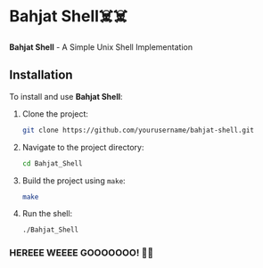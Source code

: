 # Bahjat Shell☠️☠️
**Bahjat Shell** - A Simple Unix Shell Implementation

## Installation
To install and use **Bahjat Shell**:

1. Clone the project:
    ```bash
    git clone https://github.com/yourusername/bahjat-shell.git
    ```

2. Navigate to the project directory:
    ```bash
    cd Bahjat_Shell
    ```

3. Build the project using `make`:
    ```bash
    make
    ```

4. Run the shell:
    ```bash
    ./Bahjat_Shell
    ```


### HEREEE WEEEE GOOOOOOO! 🎉🎉
